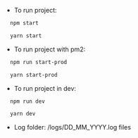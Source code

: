 - To run project:

```sh
  npm start
```

```sh
  yarn start
```

- To run project with pm2:

```sh
  npm run start-prod
```

```sh
  yarn start-prod
```

- To run project in dev:

```sh
  npm run dev
```

```sh
  yarn dev
```

- Log folder: /logs/DD_MM_YYYY.log files
